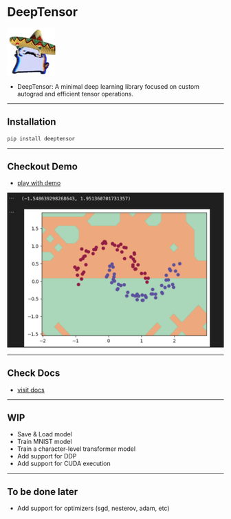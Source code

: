 # DeepTensor

![mexican cat dance](./assets/mexican-cat-dance.gif)

- DeepTensor: A minimal deep learning library focused on custom autograd and efficient tensor operations.

---

## Installation

```bash
pip install deeptensor
```

---

## Checkout Demo

- [play with demo](./demo/main.ipynb)

![demo](./assets/trained-model.png)

---

## Check Docs

- [visit docs](https://deependujha.github.io/deeptensor)

---

## WIP

- Save & Load model
- Train MNIST model
- Train a character-level transformer model
- Add support for DDP
- Add support for CUDA execution

---

## To be done later

- Add support for optimizers (sgd, nesterov, adam, etc)
